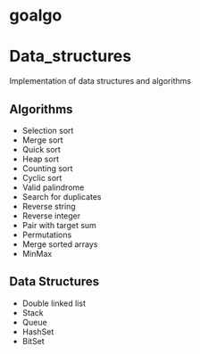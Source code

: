 # goalgo

# Data_structures

Implementation of data structures and algorithms


## Algorithms
- Selection sort 
- Merge sort
- Quick sort
- Heap sort
- Counting sort
- Cyclic sort
- Valid palindrome
- Search for duplicates
- Reverse string
- Reverse integer
- Pair with target sum
- Permutations
- Merge sorted arrays
- MinMax


## Data Structures
- Double linked list
- Stack
- Queue
- HashSet
- BitSet